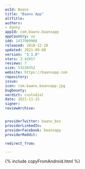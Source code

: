 ```yaml
---
wsId: Baanx
title: "Baanx App"
altTitle: 
authors:
- danny
appId: com.baanx.baanxapp
appCountry: us
idd: 1437909986
released: 2018-12-20
updated: 2021-09-08
version: "3.1.0"
stars: 3.42857
reviews: 7
size: 53220352
website: https://baanxapp.com
repository: 
issue: 
icon: com.baanx.baanxapp.jpg
bugbounty: 
verdict: custodial
date: 2021-11-15
signer: 
reviewArchive:


providerTwitter: baanx_bxx
providerLinkedIn: 
providerFacebook: baanxapp
providerReddit: 

redirect_from:

---
```


{% include copyFromAndroid.html %}

